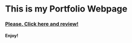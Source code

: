# This is my Portfolio Webpage

### [Please, Click here and review!](https://rys86.github.io/Mariusz_Portfolio_Webpage/)

#### Enjoy!